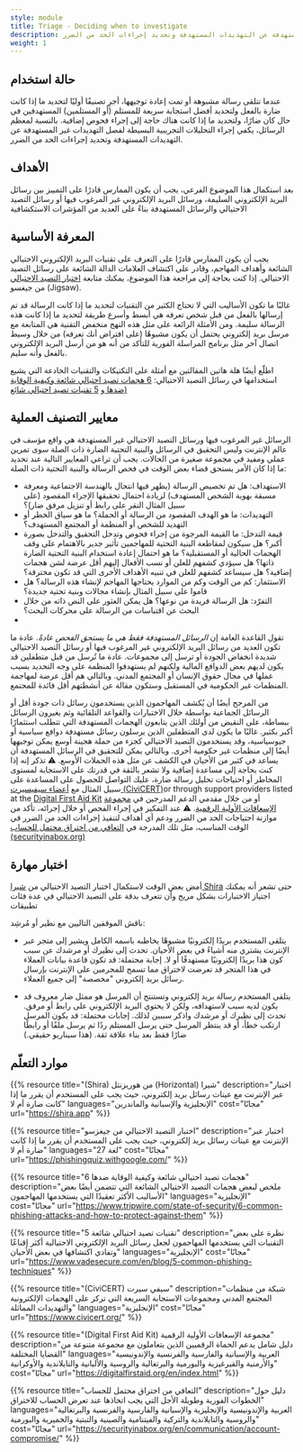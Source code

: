 ```yaml
---
style: module
title: Triage - Deciding when to investigate
description: عندما تتلقى رسالة مشبوهة أو تمت إعادة توجيهها، أجرِ تصنيفًا أوليًا لتحديد ما إذا كانت ضارة بالفعل ولتحديد أفضل استجابة سريعة للمستلم (أو المستلمين) المستهدفين في حال كان ضارًا، ولتحديد ما إذا كانت هناك حاجة إلى إجراء فحوص إضافية. بالنسبة لمعظم الرسائل، يكفي إجراء التحليلات التجريبية البسيطة لفصل التهديدات غير المستهدفة عن التهديدات المستهدفة وتحديد إجراءات الحد من الضرر.
weight: 1
---
```

## حالة استخدام

عندما تتلقى رسالة مشبوهة أو تمت إعادة توجيهها، أجرِ تصنيفًا أوليًا لتحديد ما إذا كانت ضارة بالفعل ولتحديد أفضل استجابة سريعة للمستلم (أو المستلمين) المستهدفين في حال كان ضارًا، ولتحديد ما إذا كانت هناك حاجة إلى إجراء فحوص إضافية. بالنسبة لمعظم الرسائل، يكفي إجراء التحليلات التجريبية البسيطة لفصل التهديدات غير المستهدفة عن التهديدات المستهدفة وتحديد إجراءات الحد من الضرر.

## الأهداف

بعد استكمال هذا الموضوع الفرعي، يجب أن يكون الممارس قادرًا على التمييز بين رسائل البريد الإلكتروني السليمة، ورسائل البريد الإلكتروني غير المرغوب فيها أو رسائل التصيد الاحتيالي والرسائل المستهدفة بناءً على العديد من المؤشرات الاستكشافية


## المعرفة الأساسية 

يجب أن يكون الممارس قادرًا على التعرف على تقنيات البريد الإلكتروني الاحتيالي الشائعة وأهداف المهاجم، وقادر على اكتشاف العلامات الدالة الشائعة على رسائل التصيد الاحتيالي. إذا كنت بحاجة إلى مراجعة هذا الموضوع، يمكنك متابعة [اختبار التصيد الاحتيالي](https://phishingquiz.withgoogle.com/) من جيغسو (Jigsaw).

غالبًا ما تكون الأساليب التي لا تحتاج الكثير من التقنيات لتحديد ما إذا كانت الرسالة قد تم إرسالها بالفعل من قبل شخص تعرفه هي أبسط وأسرع طريقة لتحديد ما إذا كانت هذه الرسالة سليمة. ومن الأمثلة الرائعة على مثل هذه النهج منخفض التقنية هي المتابعة مع مرسل بريد إلكتروني يحتمل أن يكون مشبوهًا (على افتراض أنك تعرفه) من خلال وسيط اتصال آخر مثل برنامج المراسلة الفورية للتأكد من أنه هو من أرسل البريد الإلكتروني بالفعل وأنه سليم.

اطلّع أيضًا هلة هاتين المقالتين مع أمثلة على التكتيكات والتقنيات الخادعة التي يشيع استخدامها في رسائل التصيد الاحتيالي: [ 6 هجمات تصيد احتيالي شائعة وكيفية الوقاية ضدها ](https://www.tripwire.com/state-of-security/6-common-phishing-attacks-and-how-to-protect-against-them)و [5  تقنيات تصيد احتيالي شائع)](https://www.vadesecure.com/en/blog/5-common-phishing-techniques)

## معايير التصنيف العملية

الرسائل غير المرغوب فيها ورسائل التصيد الاحتيالي غير المستهدفة هي واقع مؤسف في عالم الإنترنت وليس التحقيق في الرسائل والبنية التحتية الضارة ذات الصلة سوى تمرين عملي ومفيد في مجموعة صغيرة من الحالات. يجب أن تراعي المعايير التالية عند تحديد ما إذا كان الأمر يستحق قضاء بعض الوقت في فحص الرسالة والبنية التحتية ذات الصلة:
- الاستهداف: هل تم تخصيص الرسالة (يظهر فيها انتحال بالهندسة الاجتماعية ومعرفة مسبقة بهوية الشخص المستهدف) لزيادة احتمال تحقيقها الإجراء المقصود (على سبيل المثال النقر على رابط أو تنزيل مرفق ضار)؟
- التهديدات: ما هو الهدف المقصود من الرسالة أو الحملة؟ ما هو سياق الخطر أو التهديد للشخص أو المنظمة أو المجتمع المستهدف؟ 
- قيمة التدخل: ما القيمة المرجوة من إجراء فحوص وتدخل التحقيق والتدخل بصورة أكبر؟ هل سيكون لمقاطعة البنية التحتية للمهاجمين تأثير جدير بالاهتمام على وقف الهجمات الحالية أو المستقبلية؟  ما هو احتمال إعادة استخدام البنية التحتية الضارة ذاتها؟  هل سيؤدي كشفهم للعلن أو نسب الأفعال إليهم أقل عرضة لشن هجمات إضافية؟ هل سيساعد كشفهم للعلن في تنبيه الأهداف الأخرى التي قد تكون مخترقة؟ 
- الاستثمار: كم من الوقت وكم من الموارد يحتاجها المهاجم لإنشاء هذه الرسالة؟ هل قاموا على سبيل المثال بإنشاء مجالات وبنية تحتية جديدة؟
- التفرّد: هل الرسالة فريدة من نوعها؟ هل يمكن العثور على النص ذاته من خلال البحث عن اقتباسات من الرسالة على محركات البحث؟
- 
تقول القاعدة العامة إن *الرسائل المستهدفة فقط هي ما يستحق الفحص عادةً*. عادة ما تكون العديد من رسائل البريد الإلكتروني غير المرغوب فيها أو رسائل التصيد الاحتيالي شديدة انخفاض الجودة أو ترسل إلى مجموعات. عادة ما تُرسل من قبل متطفلين قد يكون لديهم بعض الدوافع المالية ولكنهم لم يستهدفوا المنظمة على وجه التحديد بسبب عملها في مجال حقوق الإنسان أو المجتمع المدني. وبالتالي هم أقل عرضة لمهاجمة المنظمات غير الحكومية في المستقبل وستكون مقالة عن أنشطتهم أقل فائدة للمجتمع.

من المرجح أيضًا أن يُكشف المهاجمون الذين يستخدمون رسائل ذات جودة أقل أو الرسائل الجماعية بواسطة خلال الاختبارات والقواعد التلقائية وثم يغيرون الرسائل ببساطة، على النقيض من أولئك الذين يتابعون الهجمات المستهدفة التي تتطلب استثمارًا أكبر بكثير. غالبًا ما يكون لدى المتطفلين الذين يرسلون رسائل مستهدفة دوافع سياسية أو جيوسياسية، وقد يستخدمون التصيد الاحتيالي كجزء من حملة هجينة أوسع يمكن توجيهها أيضًا إلى منظمات غير حكومية أخرى. وبالتالي يمكن للتحقيق في الرسائل المستهدفة أن يساعد في كثير من الأحيان في الكشف عن مثل هذه الحملات الأوسع.
⚠️ تذكر إنه إذا كنت بحاجة إلى مساعدة إضافية ولا تشعر بالثقة في قدرتك على الاستجابة لمستوى المخاطر أو احتياجات تحليل رسالة ضارة، عليك التواصل للحصول على المساعدة على سبيل المثال مع  [أعضاء سيفيسيرت (CiviCERT)](https://www.civicert.org/)or through support providers listed at the [Digital First Aid Kit](https://digitalfirstaid.org/) أو من خلال مقدمي الدعم المدرجين في [مجموعة الإسعافات الأولية الرقمية](https://digitalfirstaid.org/).
⚠️ عند التفكير في إجراء الفحص أو خلال إجرائه، تأكد من موازنة احتياجات الحد من الضرر ودعم أي أهداف لتنفيذ إجراءات الحد من الضرر في الوقت المناسب، مثل تلك المدرجة في [التعافي من اختراق محتمل للحساب  (securityinabox.org)](https://securityinabox.org/en/communication/account-compromise/)

## اختبار مهارة

أمض بعض الوقت لاستكمال اختبار التصيد الاحتيالي من [شيرا Shira](https://shira.app/) حتى تشعر أنه يمكنك اجتياز الاختبارات بشكل مريح وأن تتعرف بدقة على التصيد الاحتيالي في عدة فئات تطبيقات

ناقش الموقفين التاليين مع نظير أو مُرشِد:

  - يتلقى المستخدم بريدًا إلكترونيًا مشبوهًا يخاطبه باسمه الكامل ويشير إلى متجر عبر الإنترنت يشتري منه أشياءً في بعض الأحيان. تحدث إلى نظيرك أو مرشدك عن سبب كون هذا بريدًا إلكترونيًا مستهدفًا أو لا.
إجابة محتملة: قد تكون قاعدة بيانات العملاء في هذا المتجر قد تعرضت لاختراق مما تسمح للمجرمين على الإنترنت بإرسال رسائل بريد إلكتروني "مخصصة" إلى جميع العملاء.   

  - يتلقى المستخدم رسالة بريد إلكتروني وتستنتج أن المرسل هو ممثل ضار معروف قد يكون لديه سبب لاستهدافه، ولكن لا يحتوي البريد الإلكتروني على رابط أو مرفق. تحدث إلى نظيرك أو مرشدك واذكر سببين لذلك.
إجابات محتملة: قد يكون المرسل ارتكب خطأ، أو قد ينتظر المرسل حتى يرسل المستلم ردًا ثم يرسل ملفًا أو رابطًا ضارًا فقط بعد بناء علاقة ثقة. (هذا سيناريو حقيقي.)



## موارد التعلّم

{{% resource title="(Shira) من هوريزنتل (Horizontal) شيرا" description="اختبار عبر الإنترنت مع عينات رسائل بريد إلكتروني، حيث يجب على المستخدم أن يقرر ما إذا كانت ضارة أم لا" languages="الإنجليزية والإسبانية والماندرين" cost="مجانًا" url="https://shira.app" %}}

{{% resource title="اختبار التصيد الاحتيالي من جيغزسو" description="اختبار عبر الإنترنت مع عينات رسائل بريد إلكتروني، حيث يجب على المستخدم أن يقرر ما إذا كانت ضارة أم لا" languages="27 لغة" cost="مجانًا" url="https://phishingquiz.withgoogle.com/" %}}

{{% resource title="6 هجمات تصيد احتيالي شائعة وكيفية الوقاية ضدها" description="ملخص لبعض هجمات التصيد الاحتيالي الشائعة التي تتضمن أيضًا بعض الأساليب الأكثر تعقيدًا التي يستخدمها المهاجمون" languages="الإنجليزية" cost="مجانًا" url="https://www.tripwire.com/state-of-security/6-common-phishing-attacks-and-how-to-protect-against-them" %}}

{{% resource title="5 تقنيات تصيد احتيالي شائعة" description="نظرة على بعض التقنيات التي يستخدمها المهاجمون لجعل رسائل البريد الإلكتروني الاحتيالية أكثر إقناعًا وتفادي اكتشافها في بعض الأحيان" languages="الإنجليزية" cost="مجانًا" url="https://www.vadesecure.com/en/blog/5-common-phishing-techniques" %}}

{{% resource title="(CiviCERT) سيفي سيرت" description="شبكة من منظمات المجتمع المدني ومجموعات الاستجابة السريعة التي تركز على الهجمات الإلكترونية والتهديدات المماثلة" languages="الإنجليزية" cost="مجانًا" url="https://www.civicert.org/" %}}

{{% resource title="(Digital First Aid Kit)  مجموعة الإسعافات الأولية الرقمية" description="دليل شامل يدعم الحماة الرقميين الذين يتعاملون مع مجموعة متنوعة من القضايا المختلفة" languages="العربية والإسبانية والفارسية والفرنسية والإندونيسية والأرمنية والقيرغيزية والبورمية والبرتغالية والروسية والألبانية والتايلاندية والأوكرانية" cost="مجانًا" url="https://digitalfirstaid.org/en/index.html" %}}

{{% resource title="التعافي من اختراق محتمل للحساب" description="دليل حول الخطوات الفورية وطويلة الأجل التي يجب اتخاذها عند تعرض الحساب للاختراق" languages="العربية والإندونيسية والإنجليزية والإسبانية والفارسية والفرنسية والبرتغالية والروسية والتايلاندية والتركية والفيتنامية والصينية والتبتية والخميرية والبورمية" cost="مجانًا" url="https://securityinabox.org/en/communication/account-compromise/" %}}
